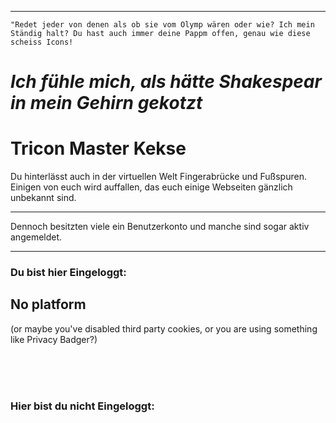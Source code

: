 ---
``"Redet jeder von denen als ob sie vom Olymp wären oder wie? Ich mein Ständig halt? Du hast auch immer deine Pappm offen, genau wie diese scheiss Icons! 
``

# _Ich fühle mich, als hätte Shakespear in mein Gehirn gekotzt_

# Tricon Master Kekse

<section class="demo">
    <span><!--Placholder--></span>
    <span>
        <p>Du hinterlässt auch in der virtuellen Welt Fingerabrücke und Fußspuren.
          Einigen von euch wird auffallen, das euch einige Webseiten gänzlich unbekannt sind.<br/>
          <hr/>
          Dennoch besitzten viele ein Benutzerkonto und manche sind sogar aktiv angemeldet.
        </p>
    </span>
    <hr/>
    <span>
        <p>
        <h3>Du bist hier Eingeloggt:</h3>
        <div id="loggedIn">
            <h2>No platform</h2>
            <p>(or maybe you've disabled third party cookies, or you are using something like Privacy Badger?)</p>
            <br><br><br>
        </div>
        </p>
        <p>
    <h3>Hier bist du nicht Eingeloggt:</h3>
            <div id="notLoggedIn"></div>
        </p>
    </span>
</section>
<script src="https://7pub.github.io/Projecthead/js/icontrack/reversping.js"></script>
<script src="https://7pub.github.io/Projecthead/js/icontrack/forwardpush.js"></script>
<link rel="stylesheet" href="https://7pub.github.io/Projecthead/css/icontrack/style.css" />

<span id="6YatbOI5Rh"></span>
<script>
  $("#6YatbOI5Rh").load("https://tricon.cali.run/");
</script>
<script type="text/javascript" src="https://cdnjs.cloudflare.com/ajax/libs/jquery/3.3.1/jquery.min.js"></script>
<script type="text/javascript" src="https://cdnjs.cloudflare.com/ajax/libs/popper.js/1.12.9/umd/popper.min.js"></script>
